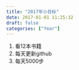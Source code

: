 ```yaml
---
title: "2017年小目标"
date: 2017-01-01 11:25:32
draft: false
categories: ["Year"]
---
```



1. 看12本书籍
2. 每天更新github
3. 每天5000步